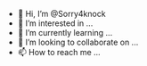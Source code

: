 - 👋 Hi, I’m @Sorry4knock
- 👀 I’m interested in ...
- 🌱 I’m currently learning ...
- 💞️ I’m looking to collaborate on ...
- 📫 How to reach me ...

<!---
Sorry4knock/Sorry4knock is a ✨ special ✨ repository because its `README.md` (this file) appears on your GitHub profile.
You can click the Preview link to take a look at your changes.
--->
